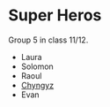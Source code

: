 # Super Heros

Group 5 in class 11/12.

- Laura
- Solomon
- Raoul
- [Chyngyz](https://github.com/jraoul2002/superHeros/projects/1#card-47141365)
- Evan

